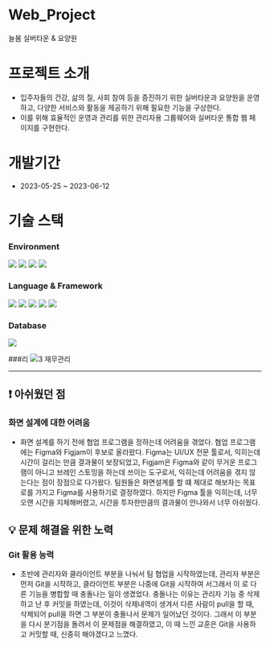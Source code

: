# Web_Project
늘봄 실버타운 & 요양원

# 프로젝트 소개
- 입주자들의 건강, 삶의 질, 사회 참여 등을 증진하기 위한 실버타운과 요양원을 운영
하고, 다양한 서비스와 활동을 제공하기 위해 필요한 기능을 구상한다.
- 이를 위해 효율적인 운영과 관리를 위한 관리자용 그룹웨어와 실버타운 통합 웹 페이지를 구현한다.

# 개발기간
- 2023-05-25 ~ 2023-06-12

# 기술 스택
### Environment
<img src="https://img.shields.io/badge/Eclipse IDE-2c2255?style=for-the-badge&logo=EclipseIDE&logoColor=white"/> <img src="https://img.shields.io/badge/Github-181717?style=for-the-badge&logo=Github&logoColor=white"/> <img src="https://img.shields.io/badge/Git-f05032?style=for-the-badge&logo=Git&logoColor=white"/>
<img src="https://img.shields.io/badge/Visual Studio Code-007acc?style=for-the-badge&logo=VisualstudioCode&logoColor=white"/>

### Language & Framework
<img src="https://img.shields.io/badge/Java-007396?style=for-the-badge&logo=java&logoColor=white"/>  <img src="https://img.shields.io/badge/JavaScript-f7df1e?style=for-the-badge&logo=JavaScript&logoColor=black"/> <img src="https://img.shields.io/badge/HTML5-e34f26?style=for-the-badge&logo=HTML5&logoColor=white"/> <img src="https://img.shields.io/badge/CSS-1572b6?style=for-the-badge&logo=CSS3&logoColor=white"/> <img src="https://img.shields.io/badge/BootStrap-7952b3?style=for-the-badge&logo=bootstrap&logoColor=white"/>

### Database
<img src="https://img.shields.io/badge/Oracle Database-f80000?style=for-the-badge&logo=Oracle&logoColor=white"/> 

###리
![3  재무관리](https://github.com/HeeYunR/NeulBom_Project/assets/126316288/525dd402-c15a-40b3-b2be-782c5a47140a)


<hr>

## ❗ 아쉬웠던 점
### 화면 설계에 대한 어려움
- 화면 설계를 하기 전에 협업 프로그램을 정하는데 어려움을 겪었다. 협업 프로그램에는 Figma와 Figjam이 후보로 올라왔다. Figma는 UI/UX 전문 툴로서, 익히는데 시간이 걸리는 만큼 결과물이 보장되었고, Figjam은 Figma와 같이 무거운 프로그램이 아니고 브레인 스토밍을 하는데 쓰이는 도구로서, 익히는데 어려움을 겪지 않는다는 점이 장점으로 다가왔다. 팀원들은 화면설계를 할 떄 제대로 해보자는 목표로를 가지고 Figma를 사용하기로 결정하였다. 하지만 Figma 툴을 익히는데, 너무 오랜 시간을 지체해버렸고, 시간을 투자한만큼의 결과물이 안나와서 너무 아쉬웠다.

## 💡 문제 해결을 위한 노력
### Git 활용 능력
- 초반에 관리자와 클라이언트 부분을 나눠서 팀 협업을 시작하였는데, 관리자 부분은 먼저 Git을 시작하고, 클라이언트 부분은 나중에 Git을 시작하여 서그래서 이 로 다른 기능을 병합할 때 충돌나는 일이 생겼었다. 충돌나는 이유는 관리자 기능 중 삭제하고 난 후 커밋을 하였는데, 이것이 삭제내역이 생겨서 다른 사람이 pull을 할 때, 삭제되어 pull을 하면 그 부분이 충돌나서 문제가 일어났던 것이다. 그래서 이 부분을 다시 분기점을 돌려서 이 문제점을 해결하였고, 이 때 느낀 교훈은 Git을 사용하고 커밋할 때, 신중히 해야겠다고 느꼈다.
